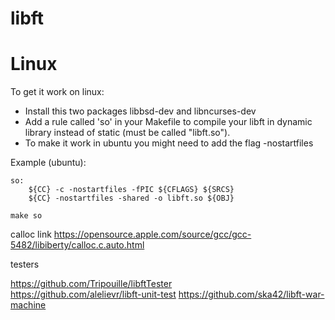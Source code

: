 # libft

# Linux

To get it work on linux:

+ Install this two packages libbsd-dev and libncurses-dev
+ Add a rule called 'so' in your Makefile to compile your libft in dynamic library instead of static (must be called "libft.so").
+ To make it work in ubuntu you might need to add the flag -nostartfiles

Example (ubuntu):
```
so:
	${CC} -c -nostartfiles -fPIC ${CFLAGS} ${SRCS}
	${CC} -nostartfiles -shared -o libft.so ${OBJ}
```

`make so`  

calloc link https://opensource.apple.com/source/gcc/gcc-5482/libiberty/calloc.c.auto.html

testers  

https://github.com/Tripouille/libftTester  
https://github.com/alelievr/libft-unit-test
https://github.com/ska42/libft-war-machine
